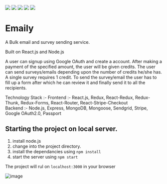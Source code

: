 <p>
    <img src="https://img.shields.io/badge/built--on-nodeJS-green?style=flat">
    <img src="https://img.shields.io/badge/client--side-React.js-blue">
    <img src="https://img.shields.io/badge/storage-mongoDB-blue?style=flat&logo=mongodb">
    <img src="https://img.shields.io/badge/package--manager-npm-grenblue?style=flat">
    <img src="https://img.shields.io/badge/routing-Express-yellow?style=flat">   
</p>

# Emaily
A Bulk email and survey sending service.

Built on React.js and Node.js

A user can signup using Google OAuth and create a account. After making a payment of the specified amount, the user will be given credits.
The user can send surveys/emails depending upon the number of credits he/she has. A single survey requires 1 credit.
To send the survey/email the user has to fill up a form after which he can review it and finally send it to all the recipients.

Technology Stack :-
Frontend :- React.js, Redux, React-Redux, Redux-Thunk, Redux-Forms, React-Router, React-Stripe-Checkout <br>
Backend :- Node.js, Express, MongoDB, Mongoose, Sendgrid, Stripe, Google OAuth2.0, Passport

## Starting the project on local server.
1. install node.js
2. change into the project directory.
3. install the dependancies using ``` npm install ```
4. start the server using ``` npm start ```

The project will rul on ``` localhost:3000 ``` in your browser

![image](https://drive.google.com/uc?export=view&id=1xHj2hPgfTEG88Ujm9XZXydXsRz9cuAus)

